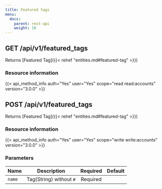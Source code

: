 ```yaml
---
title: Featured tags
menu:
  docs:
    parent: rest-api
    weight: 10
---
```



## GET /api/v1/featured_tags

Returns [Featured Tag]({{< relref "entities.md#featured-tag" >}})

### Resource information

{{< api_method_info auth="Yes" user="Yes" scope="read read:accounts" version="3.0.0" >}}

## POST /api/v1/featured_tags

Returns [Featured Tag]({{< relref "entities.md#featured-tag" >}})

### Resource information

{{< api_method_info auth="Yes" user="Yes" scope="write write:accounts" version="3.0.0" >}}

### Parameters

|Name|Description|Required|Default|
|----|-----------|:------:|:-----:|
| `name` | Tag(String) without `#` | Required ||
